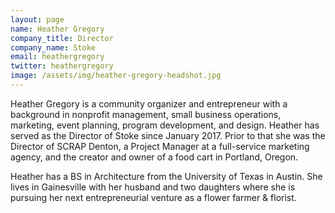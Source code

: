```yaml
---
layout: page
name: Heather Gregory
company_title: Director
company_name: Stoke
email: heathergregory
twitter: heathergregory
image: /assets/img/heather-gregory-headshot.jpg
---
```

Heather Gregory is a community organizer and entrepreneur with a background in nonprofit management, small business operations, marketing, event planning, program development, and design. Heather has served as the Director of Stoke since January 2017. Prior to that she was the Director of SCRAP Denton, a Project Manager at a full-service marketing agency, and the creator and owner of a food cart in Portland, Oregon.

Heather has a BS in Architecture from the University of Texas in Austin. She lives in Gainesville with her husband and two daughters where she is pursuing her next entrepreneurial venture as a flower farmer & florist.
